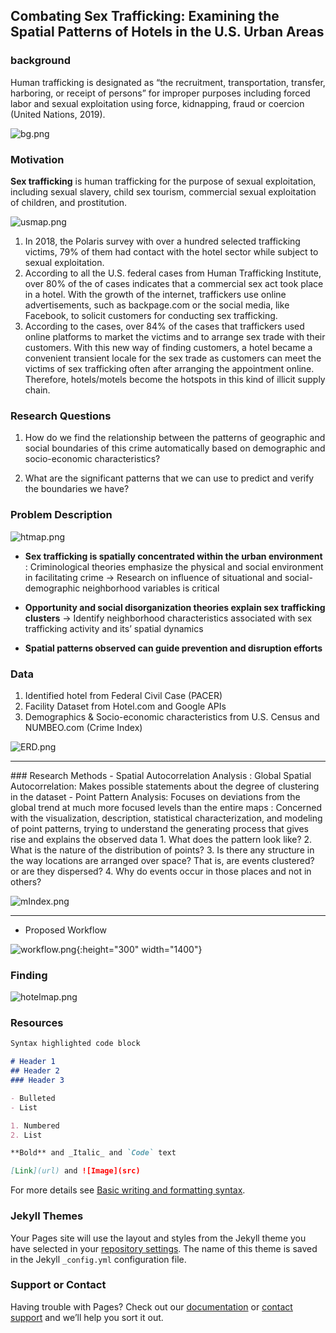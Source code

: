 ## Combating Sex Trafficking: Examining the Spatial Patterns of Hotels in the U.S. Urban Areas

### background
Human trafficking is designated as “the recruitment, transportation, transfer, harboring, or receipt of persons” for improper purposes including forced labor and sexual exploitation using force, kidnapping, fraud or coercion (United Nations, 2019). 

![bg.png]({{site.baseurl}}/bg.png)

### Motivation
<strong>Sex trafficking</strong> is human trafficking for the purpose of sexual exploitation, including sexual slavery, child sex tourism, commercial sexual exploitation of children, and prostitution.

![usmap.png]({{site.baseurl}}/usmap.png)

1. In 2018, the Polaris survey with over a hundred selected trafficking victims, 79% of them had contact with the hotel sector while subject to sexual exploitation.
2. According to all the U.S. federal cases from Human Trafficking Institute, over 80% of the of cases indicates that a commercial sex act took place in a hotel. 
With the growth of the internet, traffickers use online advertisements, such as backpage.com or the social media, like Facebook, to solicit customers for conducting sex trafficking.
3. According to the cases, over 84% of the cases that traffickers used online platforms to market the victims and to arrange sex trade with their customers.
With this new way of finding customers, a hotel became a convenient transient locale for the sex trade as customers can meet the victims of sex trafficking often after arranging the appointment online. Therefore, hotels/motels become the hotspots in this kind of illicit supply chain.

### Research Questions
1. How do we find the relationship between the patterns of geographic and social boundaries of this crime automatically based on demographic and socio-economic characteristics?

2. What are the significant patterns that we can use to predict and verify the boundaries we have?

### Problem Description

![htmap.png]({{site.baseurl}}/htmap.png)


- <strong>Sex trafficking is spatially concentrated within the urban environment</strong>
 : Criminological theories emphasize the physical and social environment in facilitating crime
  -> Research on influence of situational and social-demographic neighborhood variables is critical

- <strong>Opportunity and social disorganization theories explain sex trafficking clusters</strong>
 -> Identify neighborhood characteristics associated with sex trafficking activity and its’ spatial dynamics
 
- <strong>Spatial patterns observed can guide prevention and disruption efforts</strong>

### Data
1. Identified hotel from Federal Civil Case (PACER)
2. Facility Dataset from Hotel.com and Google APIs
3. Demographics & Socio-economic characteristics from U.S. Census and NUMBEO.com (Crime Index)

![ERD.png]({{site.baseurl}}/ERD.png)

<hr>
### Research Methods
- Spatial Autocorrelation Analysis
  : Global Spatial Autocorrelation: Makes possible statements about the degree of clustering in the dataset
- Point Pattern Analysis: Focuses on deviations from the global trend at much more focused levels than the entire maps
  : Concerned with the visualization, description, statistical characterization, and modeling of point patterns, trying to understand the generating process that gives rise and explains the observed data
   1. What does the pattern look like?
   2. What is the nature of the distribution of points?
   3. Is there any structure in the way locations are arranged over space? That is, are events clustered? or are they dispersed?
   4. Why do events occur in those places and not in others?

![mIndex.png]({{site.baseurl}}/mIndex.png)

<hr>

- Proposed Workflow

![workflow.png]({{site.baseurl}}//workflow.png){:height="300" width="1400"}



### Finding

![hotelmap.png]({{site.baseurl}}//hotelmap.png)

### Resources

```markdown
Syntax highlighted code block

# Header 1
## Header 2
### Header 3

- Bulleted
- List

1. Numbered
2. List

**Bold** and _Italic_ and `Code` text

[Link](url) and ![Image](src)
```

For more details see [Basic writing and formatting syntax](https://docs.github.com/en/github/writing-on-github/getting-started-with-writing-and-formatting-on-github/basic-writing-and-formatting-syntax).

### Jekyll Themes

Your Pages site will use the layout and styles from the Jekyll theme you have selected in your [repository settings](https://github.com/avecjini/jekyll/settings/pages). The name of this theme is saved in the Jekyll `_config.yml` configuration file.

### Support or Contact

Having trouble with Pages? Check out our [documentation](https://docs.github.com/categories/github-pages-basics/) or [contact support](https://support.github.com/contact) and we’ll help you sort it out.
